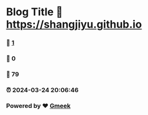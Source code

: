 # Blog Title :link: https://shangjiyu.github.io 
### :page_facing_up: [1](https://shangjiyu.github.io/tag.html) 
### :speech_balloon: 0 
### :hibiscus: 79 
### :alarm_clock: 2024-03-24 20:06:46 
### Powered by :heart: [Gmeek](https://github.com/Meekdai/Gmeek)
